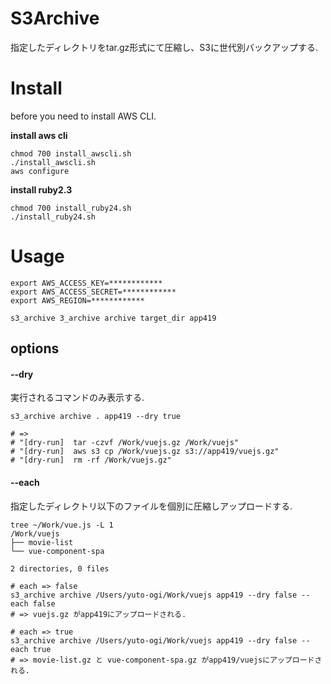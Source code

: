 # S3Archive

指定したディレクトリをtar.gz形式にて圧縮し、S3に世代別バックアップする.	


# Install 

before you need to install AWS CLI.

**install aws cli**

```
chmod 700 install_awscli.sh
./install_awscli.sh
aws configure
```

**install ruby2.3**

```
chmod 700 install_ruby24.sh
./install_ruby24.sh
```


# Usage

```
export AWS_ACCESS_KEY=************
export AWS_ACCESS_SECRET=************
export AWS_REGION=************

s3_archive 3_archive archive target_dir app419
```

## options

#### --dry

実行されるコマンドのみ表示する.

```
s3_archive archive . app419 --dry true

# =>
# "[dry-run]  tar -czvf /Work/vuejs.gz /Work/vuejs"
# "[dry-run]  aws s3 cp /Work/vuejs.gz s3://app419/vuejs.gz"
# "[dry-run]  rm -rf /Work/vuejs.gz"
```

#### --each

指定したディレクトリ以下のファイルを個別に圧縮しアップロードする.

```
tree ~/Work/vue.js -L 1
/Work/vuejs
├── movie-list
└── vue-component-spa

2 directories, 0 files

# each => false
s3_archive archive /Users/yuto-ogi/Work/vuejs app419 --dry false --each false
# => vuejs.gz がapp419にアップロードされる.	

# each => true
s3_archive archive /Users/yuto-ogi/Work/vuejs app419 --dry false --each true
# => movie-list.gz と vue-component-spa.gz がapp419/vuejsにアップロードされる.	
```


